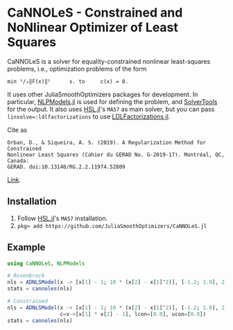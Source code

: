 # CaNNOLeS - Constrained and NoNlinear Optimizer of Least Squares

CaNNOLeS is a solver for equality-constrained nonlinear least-squares problems, i.e.,
optimization problems of the form

    min ¹/₂‖F(x)‖²      s. to     c(x) = 0.

It uses other JuliaSmoothOptimizers packages for development.
In particular, [NLPModels.jl](https://github.com/JuliaSmoothOptimizers/NLPModels.jl) is used for defining the problem, and [SolverTools](https://github.com/JuliaSmoothOptimizers/SolverTools.jl) for the output.
It also uses [HSL.jl](https://github.com/JuliaSmoothOptimizers/HSL.jl)'s `MA57` as main solver, but you can pass `linsolve=:ldlfactorizations` to use [LDLFactorizations.jl](https://github.com/JuliaSmoothOptimizers/LDLFactorizations.jl).

Cite as

    Orban, D., & Siqueira, A. S. (2019). A Regularization Method for Constrained
    Nonlinear Least Squares (Cahier du GERAD No. G-2019-17). Montréal, QC, Canada:
    GERAD. doi:10.13140/RG.2.2.11974.52809 

[Link](https://dx.doi.org/10.13140/RG.2.2.11974.52809).

## Installation

1. Follow [HSL.jl](https://github.com/JuliaSmoothOptimizers/HSL.jl)'s `MA57` installation.
2. `pkg> add https://github.com/JuliaSmoothOptimizers/CaNNOLeS.jl`

## Example

```julia
using CaNNOLeS, NLPModels

# Rosenbrock
nls = ADNLSModel(x -> [x[1] - 1; 10 * (x[2] - x[1]^2)], [-1.2; 1.0], 2)
stats = cannoles(nls)

# Constrained
nls = ADNLSModel(x -> [x[1] - 1; 10 * (x[2] - x[1]^2)], [-1.2; 1.0], 2
                 c=x->[x[1] * x[2] - 1], lcon=[0.0], ucon=[0.0])
stats = cannoles(nls)
```

